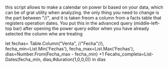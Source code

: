this script allows to make a calendar on power bi based on your data, which can be of grat utility when analyzing.
the only thing you need to change is the part between "//", and it is taken freom a column from a facts table that registers operation dates.
You put this in the advanced query (middle-left-top bar) after opening the power query editor when you have already selected the column whe are treating

let
	fechas= Table.Column("Venta", //"Fecha"//),
	fecha_min=List.Min('Fechas'),
	fecha_max=List.Max('Fechas'),
	dias=Number.From(Fecha_max - fecha_min) +1
	Fecahs_completa=List-Dates(fecha_min, dias,#duration(1,0,0,0))
in 
	dias
